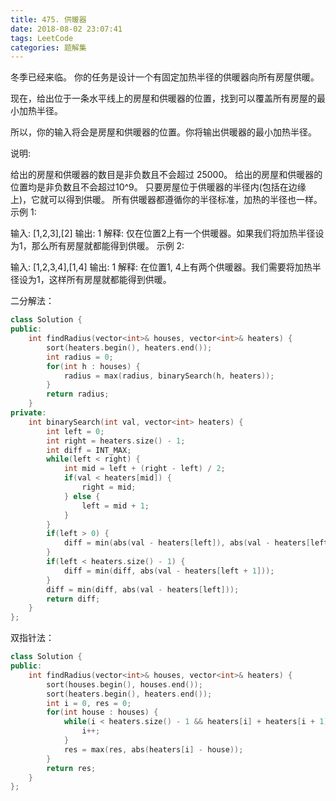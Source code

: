 ```yaml
---
title: 475. 供暖器
date: 2018-08-02 23:07:41
tags: LeetCode
categories: 题解集
---
```


冬季已经来临。 你的任务是设计一个有固定加热半径的供暖器向所有房屋供暖。

现在，给出位于一条水平线上的房屋和供暖器的位置，找到可以覆盖所有房屋的最小加热半径。

所以，你的输入将会是房屋和供暖器的位置。你将输出供暖器的最小加热半径。

说明:

给出的房屋和供暖器的数目是非负数且不会超过 25000。
给出的房屋和供暖器的位置均是非负数且不会超过10^9。
只要房屋位于供暖器的半径内(包括在边缘上)，它就可以得到供暖。
所有供暖器都遵循你的半径标准，加热的半径也一样。
示例 1:

输入: [1,2,3],[2]
输出: 1
解释: 仅在位置2上有一个供暖器。如果我们将加热半径设为1，那么所有房屋就都能得到供暖。
示例 2:

输入: [1,2,3,4],[1,4]
输出: 1
解释: 在位置1, 4上有两个供暖器。我们需要将加热半径设为1，这样所有房屋就都能得到供暖。


二分解法：
```cpp
class Solution {
public:
    int findRadius(vector<int>& houses, vector<int>& heaters) {
        sort(heaters.begin(), heaters.end());
        int radius = 0;
        for(int h : houses) {
            radius = max(radius, binarySearch(h, heaters));
        }
        return radius;
    }
private:
    int binarySearch(int val, vector<int> heaters) {
        int left = 0;
        int right = heaters.size() - 1;
        int diff = INT_MAX;
        while(left < right) {
            int mid = left + (right - left) / 2;
            if(val < heaters[mid]) {
                right = mid;
            } else {
                left = mid + 1;
            }
        }
        if(left > 0) {
            diff = min(abs(val - heaters[left]), abs(val - heaters[left - 1]));
        } 
        if(left < heaters.size() - 1) {
            diff = min(diff, abs(val - heaters[left + 1]));
        }
        diff = min(diff, abs(val - heaters[left]));
        return diff;
    }
};
```
双指针法：
```cpp
class Solution {
public:
    int findRadius(vector<int>& houses, vector<int>& heaters) {
        sort(houses.begin(), houses.end());
        sort(heaters.begin(), heaters.end());
        int i = 0, res = 0;
        for(int house : houses) {
            while(i < heaters.size() - 1 && heaters[i] + heaters[i + 1] <= house * 2) {
                i++;
            }
            res = max(res, abs(heaters[i] - house));
        }
        return res;
    }
};
```